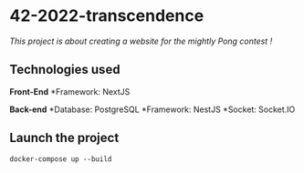 # 42-2022-transcendence

*This project is about creating a website for the mightly Pong contest !*

## Technologies used

**Front-End**
*Framework: NextJS

**Back-end**
*Database: PostgreSQL
*Framework: NestJS
*Socket: Socket.IO

## Launch the project

```
docker-compose up --build
```


